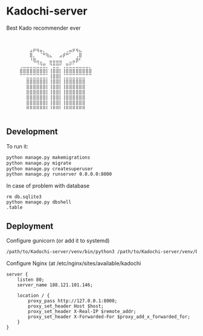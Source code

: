 # Kadochi-server

Best Kado recommender ever

```string
⠀⠀⠀⠀⠀⠀⠀⠀⠀⠀⠀⠀⠀⠀⠀⠀⠀⠀⠀⠀⠀⠀⠀⠀⠀⠀⠀⠀⠀⠀
⠀⠀⠀⠀⠀⠀⠀⠀⠀⠀⠀⠀⠀⠀⠀⠀⠀⠀⠀⠀⠀⠀⠀⠀⠀⠀⠀⠀⠀⠀
⠀⠀⠀⠀⠀⠀⠀⣠⡶⢶⣤⡀⠀⠀⠀⠀⠀⠀⢀⣤⡶⢶⣄⠀⠀⠀⠀⠀⠀⠀
⠀⠀⠀⠀⠀⠀⠀⣿⡀⠀⠈⠛⢷⣄⠀⠀⣠⡾⠛⠁⠀⢀⣿⠀⠀⠀⠀⠀⠀⠀
⠀⠀⠀⠀⠀⠀⠀⠘⢿⣤⣀⠀⠀⣤⣤⣤⣤⠀⠀⣀⣤⡿⠃⠀⠀⠀⠀⠀⠀⠀
⠀⠀⠀⠀⢀⣀⣀⣀⣀⣈⣙⣛⡀⠙⣛⣛⠋⢀⣛⣋⣁⣀⣀⣀⣀⡀⠀⠀⠀⠀
⠀⠀⠀⠀⣿⣿⣿⣿⣿⣿⣿⣿⡇⢸⣿⣿⡇⢸⣿⣿⣿⣿⣿⣿⣿⣿⠀⠀⠀⠀
⠀⠀⠀⠀⠉⠉⣉⣉⣉⣉⣉⣉⡁⢸⣿⣿⡇⢈⣉⣉⣉⣉⣉⣉⠉⠉⠀⠀⠀⠀
⠀⠀⠀⠀⠀⠀⣿⣿⣿⣿⣿⣿⡇⢸⣿⣿⡇⢸⣿⣿⣿⣿⣿⣿⠀⠀⠀⠀⠀⠀
⠀⠀⠀⠀⠀⠀⣿⣿⣿⣿⣿⣿⡇⢸⣿⣿⡇⢸⣿⣿⣿⣿⣿⣿⠀⠀⠀⠀⠀⠀
⠀⠀⠀⠀⠀⠀⣿⣿⣿⣿⣿⣿⡇⢸⣿⣿⡇⢸⣿⣿⣿⣿⣿⣿⠀⠀⠀⠀⠀⠀
⠀⠀⠀⠀⠀⠀⣿⣿⣿⣿⣿⣿⡇⢸⣿⣿⡇⢸⣿⣿⣿⣿⣿⣿⠀⠀⠀⠀⠀⠀
⠀⠀⠀⠀⠀⠀⣿⣿⣿⣿⣿⣿⡇⢸⣿⣿⡇⢸⣿⣿⣿⣿⣿⣿⠀⠀⠀⠀⠀⠀
⠀⠀⠀⠀⠀⠀⠿⠿⠿⠿⠿⠿⠇⠸⠿⠿⠇⠸⠿⠿⠿⠿⠿⠿⠀⠀⠀⠀⠀⠀
⠀⠀⠀⠀⠀⠀⠀⠀⠀⠀⠀⠀⠀⠀⠀⠀⠀⠀⠀⠀⠀⠀⠀⠀⠀⠀⠀⠀⠀⠀
```

## Development

To run it:

```bash
python manage.py makemigrations
python manage.py migrate
python manage.py createsuperuser
python manage.py runserver 0.0.0.0:8000
``` 
In case of problem with database

```
rm db.sqlite3
python manage.py dbshell
.table
```

## Deployment

Configure gunicorn (or add it to systemd)

```bash
/path/to/Kadochi-server/venv/bin/python3 /path/to/Kadochi-server/venv/bin/gunicorn --workers 3 --bind 127.0.0.1:8000 kadochi.wsgi:application
```

Configure Nginx (at /etc/nginx/sites/available/kadochi

```string
server {
    listen 80;
    server_name 188.121.101.146;

    location / {
        proxy_pass http://127.0.0.1:8000;
        proxy_set_header Host $host;
        proxy_set_header X-Real-IP $remote_addr;
        proxy_set_header X-Forwarded-For $proxy_add_x_forwarded_for;
    }
}
```
